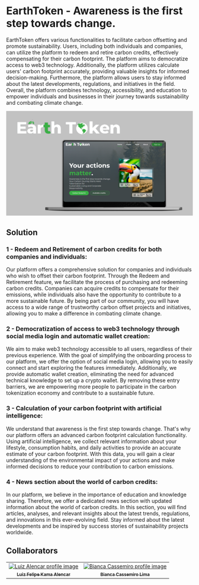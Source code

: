# EarthToken - Awareness is the first step towards change.
EarthToken offers various functionalities to facilitate carbon offsetting and promote sustainability. Users, including both individuals and companies, can utilize the platform to redeem and retire carbon credits, effectively compensating for their carbon footprint. The platform aims to democratize access to web3 technology. Additionally, the platform utilizes calculate users' carbon footprint accurately, providing valuable insights for informed decision-making. Furthermore, the platform allows users to stay informed about the latest developments, regulations, and initiatives in the field. Overall, the platform combines technology, accessibility, and education to empower individuals and businesses in their journey towards sustainability and combating climate change.

![mockup](./packages/react-app/public/mockup.png)

## Solution

### 1 - Redeem and Retirement of carbon credits for both companies and individuals:
Our platform offers a comprehensive solution for companies and individuals who wish to offset their carbon footprint. Through the Redeem and Retirement feature, we facilitate the process of purchasing and redeeming carbon credits. Companies can acquire credits to compensate for their emissions, while individuals also have the opportunity to contribute to a more sustainable future. By being part of our community, you will have access to a wide range of trustworthy carbon offset projects and initiatives, allowing you to make a difference in combating climate change.

### 2 - Democratization of access to web3 technology through social media login and automatic wallet creation:
We aim to make web3 technology accessible to all users, regardless of their previous experience. With the goal of simplifying the onboarding process to our platform, we offer the option of social media login, allowing you to easily connect and start exploring the features immediately. Additionally, we provide automatic wallet creation, eliminating the need for advanced technical knowledge to set up a crypto wallet. By removing these entry barriers, we are empowering more people to participate in the carbon tokenization economy and contribute to a sustainable future.

### 3 - Calculation of your carbon footprint with artificial intelligence:
We understand that awareness is the first step towards change. That's why our platform offers an advanced carbon footprint calculation functionality. Using artificial intelligence, we collect relevant information about your lifestyle, consumption habits, and daily activities to provide an accurate estimate of your carbon footprint. With this data, you will gain a clear understanding of the environmental impact of your actions and make informed decisions to reduce your contribution to carbon emissions.

### 4 - News section about the world of carbon credits:
In our platform, we believe in the importance of education and knowledge sharing. Therefore, we offer a dedicated news section with updated information about the world of carbon credits. In this section, you will find articles, analyses, and relevant insights about the latest trends, regulations, and innovations in this ever-evolving field. Stay informed about the latest developments and be inspired by success stories of sustainability projects worldwide.

## Collaborators 
<table>
  <tr>
    <td align="center">
      <a href="https://www.linkedin.com/in/luiz-k-alencar/">
        <img src="https://media.licdn.com/dms/image/C4E03AQHgst4xVO-NaQ/profile-displayphoto-shrink_200_200/0/1644929873535?e=1689811200&v=beta&t=7tXCsFioYP3VvZPL2KP97QGeOR2BJ76SyPVvmmtUoDk" width="100px;" alt="Luiz Alencar profile image"/><br>
        <sub>
          <b>Luiz Felipe Kama Alencar</b>
        </sub>
      </a>
    </td>
    <td align="center">
      <a href="https://www.linkedin.com/in/bianca-cassemiro/">
        <img src="https://media.licdn.com/dms/image/C4D03AQHPOgWb0GUULw/profile-displayphoto-shrink_200_200/0/1663081067374?e=1689811200&v=beta&t=S0oCr7swAjWaNvQl6YTTcvxQ5wuk9ArMf44wOMoJHNc" width="100px;" alt="Bianca Cassemiro profile image"/><br>
        <sub>
          <b>Bianca Cassemiro Lima</b>
        </sub>
      </a>
    </td>
  </tr>
</table>
